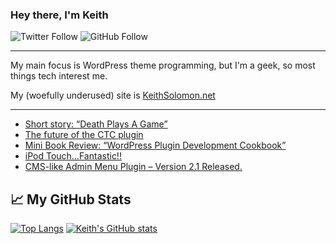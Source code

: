 ### Hey there, I'm Keith

![Twitter Follow](https://img.shields.io/twitter/follow/keithinwpg?style=social) ![GitHub Follow](https://img.shields.io/github/followers/ksolomon?style=social)

---

My main focus is WordPress theme programming, but I'm a geek, so most things tech interest me.

My (woefully underused) site is [KeithSolomon.net](https://keithsolomon.net)

---
<!--
📘 Latest Blog Posts

<!-- BLOG-POST-LIST:START -->
- [Short story: “Death Plays A Game”](https://keithsolomon.net/death-plays-a-game/)
- [The future of the CTC plugin](https://keithsolomon.net/the-future-of-the-ctc-plugin/)
- [Mini Book Review: “WordPress Plugin Development Cookbook”](https://keithsolomon.net/mini-book-review-wordpress-plugin-development-cookbook/)
- [iPod Touch…Fantastic!!](https://keithsolomon.net/ipod-touch-fantastic/)
- [CMS-like Admin Menu Plugin – Version 2.1 Released.](https://keithsolomon.net/cms-like-admin-menu-plugin-version-2-1-released/)
<!-- BLOG-POST-LIST:END -->
<!--
▶ [...read more](https://keithsolomon.net)

---
-->
## &#x1f4c8; My GitHub Stats

[![Top Langs](https://github-readme-stats.vercel.app/api/top-langs/?username=ksolomon&theme=radical)](https://github.com/anuraghazra/github-readme-stats) [![Keith's GitHub stats](https://github-readme-stats.vercel.app/api?username=ksolomon&theme=radical)](https://github.com/anuraghazra/github-readme-stats)

